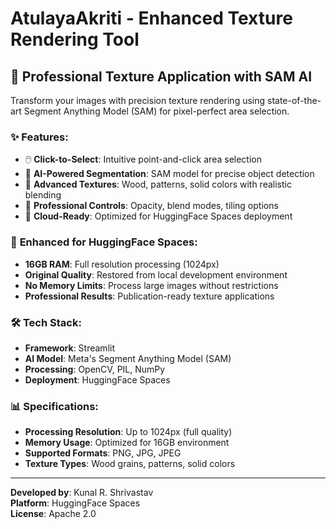 # AtulayaAkriti - Enhanced Texture Rendering Tool

## 🎨 **Professional Texture Application with SAM AI**

Transform your images with precision texture rendering using state-of-the-art Segment Anything Model (SAM) for pixel-perfect area selection.

### ✨ **Features:**
- 🖱️ **Click-to-Select**: Intuitive point-and-click area selection
- 🧠 **AI-Powered Segmentation**: SAM model for precise object detection  
- 🎨 **Advanced Textures**: Wood, patterns, solid colors with realistic blending
- 🔧 **Professional Controls**: Opacity, blend modes, tiling options
- 📱 **Cloud-Ready**: Optimized for HuggingFace Spaces deployment

### 🚀 **Enhanced for HuggingFace Spaces:**
- **16GB RAM**: Full resolution processing (1024px)
- **Original Quality**: Restored from local development environment
- **No Memory Limits**: Process large images without restrictions
- **Professional Results**: Publication-ready texture applications

### 🛠 **Tech Stack:**
- **Framework**: Streamlit
- **AI Model**: Meta's Segment Anything Model (SAM)
- **Processing**: OpenCV, PIL, NumPy
- **Deployment**: HuggingFace Spaces

### 📊 **Specifications:**
- **Processing Resolution**: Up to 1024px (full quality)
- **Memory Usage**: Optimized for 16GB environment
- **Supported Formats**: PNG, JPG, JPEG
- **Texture Types**: Wood grains, patterns, solid colors

---

**Developed by**: Kunal R. Shrivastav  
**Platform**: HuggingFace Spaces  
**License**: Apache 2.0
